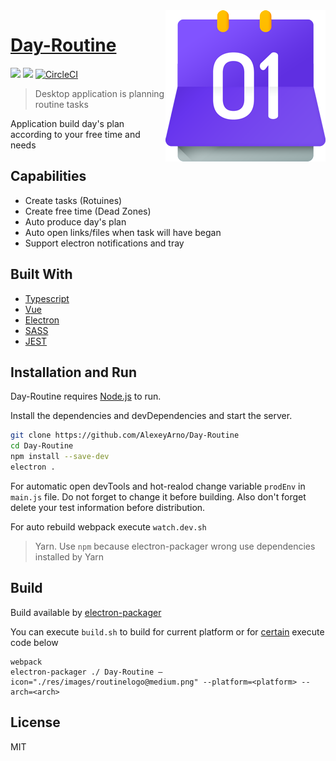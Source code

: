 <img src="https://github.com/AlexeyArno/Day-Routine/blob/master/res/images/routinelogo@small.png?raw=true" align="right"/>

# [Day-Routine](https://github.com/AlexeyArno/Day-Routine)

![](https://img.shields.io/badge/price-free-%235F2FE1.svg)
![](https://img.shields.io/badge/version-1.0.0-green.svg)
[![CircleCI](https://circleci.com/gh/AlexeyArno/Day-Routine/tree/master.svg?style=shield)](https://circleci.com/gh/AlexeyArno/Day-Routine/tree/master)

> Desktop application is planning routine tasks 

Application build day's plan according to your free time and needs

## Capabilities
- Create tasks (Rotuines)
- Create free time (Dead Zones) 
- Auto produce day's plan
- Auto open links/files when task will have began
- Support electron notifications and tray

## Built With
* [Typescript](http://www.typescriptlang.org/)
* [Vue](https://vuejs.org/) 
* [Electron](https://electronjs.org/)
* [SASS](https://sass-lang.com/)
* [JEST](https://jestjs.io/)


## Installation and Run

Day-Routine requires [Node.js](https://nodejs.org/) to run.

Install the dependencies and devDependencies and start the server.

```sh
git clone https://github.com/AlexeyArno/Day-Routine
cd Day-Routine
npm install --save-dev 
electron .
```
For automatic open devTools and hot-realod change variable `prodEnv` in `main.js` file.
Do not forget to change it before building. Also don't forget delete your test information before distribution.


For auto rebuild webpack execute `watch.dev.sh` 

>Yarn. Use `npm` because electron-packager wrong use dependencies installed by Yarn

## Build 

Build available by [electron-packager](https://github.com/electron-userland/electron-packager)

You can execute `build.sh` to build for current platform or for [certain](https://github.com/electron-userland/electron-packager#from-the-command-line) execute code below

```
webpack
electron-packager ./ Day-Routine —icon="./res/images/routinelogo@medium.png" --platform=<platform> --arch=<arch>
```

License
----
MIT